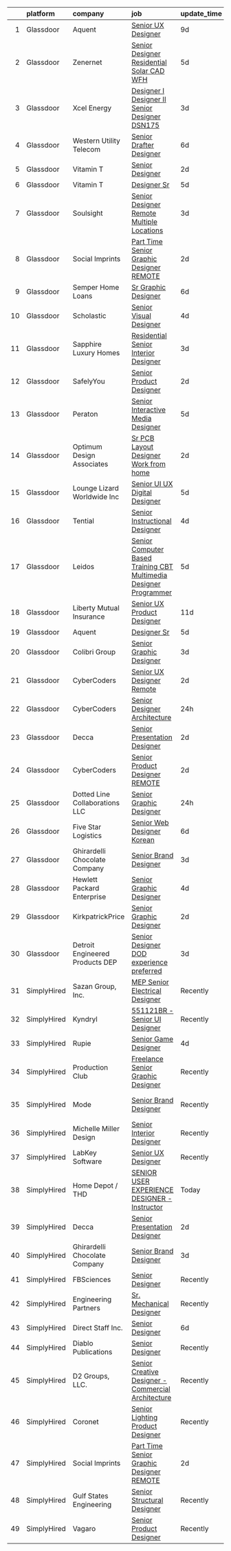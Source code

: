 

|    | platform    | company                          | job                                                                                                                                                                                                                                                                                                                                                                                                                                                                                                                                                                                                                                                                                                                                                                                                                                                                                                                                                                                                                                                                                                                                                                                                                                                                                                                                                                                    | update_time   | location                  |
|---:|:------------|:---------------------------------|:---------------------------------------------------------------------------------------------------------------------------------------------------------------------------------------------------------------------------------------------------------------------------------------------------------------------------------------------------------------------------------------------------------------------------------------------------------------------------------------------------------------------------------------------------------------------------------------------------------------------------------------------------------------------------------------------------------------------------------------------------------------------------------------------------------------------------------------------------------------------------------------------------------------------------------------------------------------------------------------------------------------------------------------------------------------------------------------------------------------------------------------------------------------------------------------------------------------------------------------------------------------------------------------------------------------------------------------------------------------------------------------|:--------------|:--------------------------|
|  1 | Glassdoor   | Aquent                           | [Senior UX Designer](https://www.glassdoor.com/partner/jobListing.htm?pos=121&ao=1110586&s=58&guid=000001827c470a9eb6f1bf0fc3d8b1d9&src=GD_JOB_AD&t=SR&vt=w&cs=1_98e24f59&cb=1659942407192&jobListingId=1008038137540&cpc=8795CF9063CD573D&jrtk=3-0-1g9u4e2m22ea5001-1g9u4e2mogrjt800-f8ff547746219080--6NYlbfkN0DMrcEu7yrtATojKJA7cEzGQ3FdRGWLh0CZQInL4ECGI9gD0Wolx9R2EDT7B77c2cRnBrLAEJ0ji19faic7ZKlmmpAXMpz3BqfD9Cklz6zZFAioUzMbP9ABPqQB9Rv8iUvKRg-OxSMoQCYpVmd5k9K1F7gjCytzrusXgK-WMiWDBpUjNKByHl2C9bDb_2m3z0wUbTvjCtNz_ghKNPv0VJQSnXZbBipGLUQrBIh5BRgHL7F4-tda35iLO0FojahJgtEJo3AEYYpBz0WqREDFGPlVqJ9V-jHjiSFIVzKCvCKzMcWICDxGF_Y1P5AT3KwPuGZPsmn7YDY8mFq-Odi6WYJCIpqpGU3vUXGvIlNyhLfX6sX-nS-facj2OXV7psfsYqC5GnWjiWwaRleB_RLx3rqd7XJ8XHEClZS27xkGCCYmaM6KU7LOTNzjMPlZUQiE1NBg5zxZjhGKc04cMonJMQnY)                                                                                                                                                                                                                                                                                                                                                                                                                                                                                                                                                                               | 9d            | Remote                    |
|  2 | Glassdoor   | Zenernet                         | [Senior Designer   Residential Solar  CAD    WFH](https://www.glassdoor.com/partner/jobListing.htm?pos=105&ao=1110586&s=58&guid=000001827c470a9eb6f1bf0fc3d8b1d9&src=GD_JOB_AD&t=SR&vt=w&ea=1&cs=1_b85c84dd&cb=1659942407191&jobListingId=1008048349714&cpc=C3517E2410EFB392&jrtk=3-0-1g9u4e2m22ea5001-1g9u4e2mogrjt800-d766dcc2773c83fc--6NYlbfkN0DMy23CHJK1aDdLNmmHHYVmen0MiSzARs-dHjTIBA6q7IgLNQEpl1wlIfMkem1lOvMrKUij3e0ysm7DPZoLOYFXmrkP8UZkLAow4vVYpAk2Hoe0RsvO9CLWs_VSkSvDAlfSEufq20bXsiRPoBGYlYd1i13dsMflUMCbKd7tdOjElqmotvQe85zQNdfTCC8WIbQzg--nGe9VTfiNCPxN2G1sDpoVC_FoH0wPETPmg7AcUNQFTC1L8udw9hmylSU2_0IPoKczxm37DpRYBItz_jkX8KSvwgd-GDN8SpnPSyrsaZm0XUKpexxBY1_f5zgnJzSmTNeIB5S6uzS0GJDwbZS2PhPEOP3Mi7ivI0fpDeq7hCo4iXvDAuobSIZ6mRrvBKd9f1dKYkurtgaMWuPEO2FeaHta-WTWsXagA9o0u1F4gy8B7n9aQFHAJhZkWMyUcHJbMMhM3ospe-fHChyvDgWRPqsg7sCS-SHWpG38SnIxuWUOhcavx6YDjMl2yOU9ZxscYcEVN7tTiaA1B6sfZQZ0qLupNZl6UTOk7ZK-FYkHT1-5CWGQBa8u)                                                                                                                                                                                                                                                                                                                                                                                                                                             | 5d            | Remote                    |
|  3 | Glassdoor   | Xcel Energy                      | [Designer I  Designer II  Senior Designer   DSN175](https://www.glassdoor.com/partner/jobListing.htm?pos=109&ao=1110586&s=58&guid=000001827c470a9eb6f1bf0fc3d8b1d9&src=GD_JOB_AD&t=SR&vt=w&cs=1_8921adba&cb=1659942407191&jobListingId=1008052985434&cpc=DE56C24FF6DEC286&jrtk=3-0-1g9u4e2m22ea5001-1g9u4e2mogrjt800-1fbd6dc2a45c7370--6NYlbfkN0B-1D-e_ZYujhNkNlYyaLjJ6FcVQ233icvY0YU3o2VnplwYKKdLer6igUsC2PaWrJPnOblNZt1iPltne4zzdZaIzYfXCkc3Ja3nx60ONRy081YphIjQJX0ran31giGItDVy5sPPhWxngy9YK4vt_i8lPHAvVNEFM8li12D6KNXtJJ9wPdBabDfR6SfdhgAOuSPAdkoU_6htUzXsvSzKAA0bHUQPMfjzSyLxOq-Ml6Uyr0pwrFuYWlAQ7nM_7mwj9OdoqwzwL6QWBBqa6c7RYQNPhQK5M0SJ0Ck90JV0eGrIbwyLDUrqiFtjNyQXnBHPruH0KdMoPKMd5-bK6F0HkOHJctIcB3YVaCVRIsgTO3WcWyIo3ayBlaxrg0WuHE4QksBVyH5uA3iCP0x8q8ZLGtS0yTXf-omF5CZLZk27NVDWsE7K9Gb0_udvAHgl9y3Jz4xbzq0uatTTk7lUypKGHb0ppUiEGjvWHms_9BP5cmrAhFkF4Mm2r0V41pXmzfkw22jQTBZkEprnhbo2zUB11r8tXfcphnPlcSopbUp8i3euQRc0trTnITXKLcZqdwqdbjdpCMMs_MztMMEMkq7rBnnbEQt9_hKMCKaNiKhOamMto47liiUDmM_vGr1ks4IK_w5VntO_OvYd-A%3D%3D)                                                                                                                                                                                                                                                                                                                                                    | 3d            | Plainview, TX             |
|  4 | Glassdoor   | Western Utility Telecom          | [Senior Drafter Designer](https://www.glassdoor.com/partner/jobListing.htm?pos=103&ao=1110586&s=58&guid=000001827c470a9eb6f1bf0fc3d8b1d9&src=GD_JOB_AD&t=SR&vt=w&ea=1&cs=1_fc42174f&cb=1659942407190&jobListingId=1008044534462&cpc=CA5E2B5B7F82281C&jrtk=3-0-1g9u4e2m22ea5001-1g9u4e2mogrjt800-fb2492f5b6852b83--6NYlbfkN0CrKln1nZNUn0QsVu6aIvQykhtxu-NbTTOj83t8LWLF46ytYoG97mbBsb8IGRtchjIWfxjqZAZskNIltcciwOrL-z80p_cVMkzOed6tFF7H62fKl93Bxf14bJgvXMSxWb7Na-YSKw4kJviuKOE-svto6wfPUNr-a81owfvJsrzu2dFf7AyOCZ_F9ji0FuVG__b5V1-Ari8SfVOAB3A34bhKeWC9ZpOq5q2RpBqSI3QGRpbSqUuduEwsc03m1SJgUkMhRt7r5b5tVJXJqOJWdbRbCZJ5UDKFfU32M_esxR_ZokQPVG7uL9zf2JvPp2JuHwwTglW-IWgiZsqR2dwpt6sQ3bREhmbGFqVbC9xMSTQB6RghyhsV0ebuh1NzjLKmCJC07Lsrtyv9p3yru0Dh9ddJsbae9pVBHKaVTHcxnLsYkQ2v-KUSxUHkmOP5ic93LtUM6NlZQ1TeeNyd5v9COgphZfDWkF194MG2h6e2lcOsot9RP-q3VKzTZsIhYl9Xef-wV8u3tG7JFQ%3D%3D)                                                                                                                                                                                                                                                                                                                                                                                                                                                                                                         | 6d            | Salem, OR                 |
|  5 | Glassdoor   | Vitamin T                        | [Senior Designer](https://www.glassdoor.com/partner/jobListing.htm?pos=118&ao=1110586&s=58&guid=000001827c470a9eb6f1bf0fc3d8b1d9&src=GD_JOB_AD&t=SR&vt=w&cs=1_407eb8ab&cb=1659942407192&jobListingId=1008056223703&cpc=FAE5E775D180B2FB&jrtk=3-0-1g9u4e2m22ea5001-1g9u4e2mogrjt800-c0dc15562402d390--6NYlbfkN0DMrcEu7yrtATojKJA7cEzGQ3FdRGWLh0CZQInL4ECGI6k5tN82kdM0cJmh4vC7GgjCRMRi8NDGUJ6Aw5kLLJGcHJbSjmZ8ckY-0eBoBDbyjYaml5u4Borjj93mtfu2LfQGzVkSacwSlvbbi4X1OE30IlbqJxYAijH96D7HG5WGPv9c5pw-V6UOl82vKrddupY28we6ONV7NG-pyU_XKe8DzQVmMg2WihoxxKnF7ihDBkcN35-5tP9I4DbUzvolokj10KpqeEfgBl52p_6MSyp_Iqtc2IVnT1ORZrr1WBaBUs8BQzF2-6ckgIm-JJlcSgKh-K0lmYQnI4Ir38GBlbsW0FsOhZCDAwi0kgIXGTUhaV-DBrj3Eu5c7mSDTkTckt8f5NaptKj-2IauGFIIgvy-f-ggWgllvYxOG23IZjeZgSPd0eItbzF23KQrTJFTZxlD5fh13RcS4CjvTw9ehX--_ObbEaVxl-99XN9khBQP3Q%3D%3D)                                                                                                                                                                                                                                                                                                                                                                                                                                                                                                                                                      | 2d            | Boston, MA                |
|  6 | Glassdoor   | Vitamin T                        | [Designer Sr](https://www.glassdoor.com/partner/jobListing.htm?pos=117&ao=1110586&s=58&guid=000001827c470a9eb6f1bf0fc3d8b1d9&src=GD_JOB_AD&t=SR&vt=w&cs=1_98845801&cb=1659942407192&jobListingId=1008048872575&cpc=451933188B21919D&jrtk=3-0-1g9u4e2m22ea5001-1g9u4e2mogrjt800-7a7426e7c131633d--6NYlbfkN0DMrcEu7yrtATojKJA7cEzGQ3FdRGWLh0CZQInL4ECGI6k5tN82kdM0OKoro5eXmjoDI-D3I-me0dbHK-p-Np6163EzGQ5q01KdpnlTc4fvU4YxrflGUOp_1Im8ag894WxiG0uT8iFYf3DkcQd9DDDUB8b99BkVIf5CYPhbL-aNUTBfjuhPdpGWTacXQvPAUgYaN53caqrNiV51e7FsfWCqDBFhvtTu-pFfuO0XlTTlDeEC5QbkZyYAmdcUUjmu_JJjYphWQZ0lCWYhnd-4AzD56z_HZ0B-yWndigi2iUIB-Z4Tr3Xcelabz4Gbi3Aixyv_Hod7HpYeOJCy1cdzWYZwcc8UVOGGRltPKcqcu8Zs5A8Yur4EZKMr3HZMc-Y7q9gtV12jF-olNgsTERE8akfnW4vKdHT3U5_yziFKo9rbcS5zTbjG3mL667m9oSAGrXfpQI6r8yICwejNrIxm74xpqxvOE3cDt9E%3D)                                                                                                                                                                                                                                                                                                                                                                                                                                                                                                                                                                        | 5d            | Remote                    |
|  7 | Glassdoor   | Soulsight                        | [Senior Designer  Remote  Multiple Locations ](https://www.glassdoor.com/partner/jobListing.htm?pos=124&ao=1136043&s=58&guid=000001827c470a9eb6f1bf0fc3d8b1d9&src=GD_JOB_AD&t=SR&vt=w&ea=1&cs=1_70af4806&cb=1659942407193&jobListingId=1008052484363&jrtk=3-0-1g9u4e2m22ea5001-1g9u4e2mogrjt800-a0872d7bfeb9c20e-)                                                                                                                                                                                                                                                                                                                                                                                                                                                                                                                                                                                                                                                                                                                                                                                                                                                                                                                                                                                                                                                                     | 3d            | Chicago, IL               |
|  8 | Glassdoor   | Social Imprints                  | [Part Time Senior Graphic Designer REMOTE](https://www.glassdoor.com/partner/jobListing.htm?pos=122&ao=1136043&s=58&guid=000001827c470a9eb6f1bf0fc3d8b1d9&src=GD_JOB_AD&t=SR&vt=w&ea=1&cs=1_6aaa5e56&cb=1659942407193&jobListingId=1008055965862&jrtk=3-0-1g9u4e2m22ea5001-1g9u4e2mogrjt800-7300fcde011c4f6f-)                                                                                                                                                                                                                                                                                                                                                                                                                                                                                                                                                                                                                                                                                                                                                                                                                                                                                                                                                                                                                                                                         | 2d            | Remote                    |
|  9 | Glassdoor   | Semper Home Loans                | [Sr  Graphic Designer](https://www.glassdoor.com/partner/jobListing.htm?pos=112&ao=1110586&s=58&guid=000001827c470a9eb6f1bf0fc3d8b1d9&src=GD_JOB_AD&t=SR&vt=w&ea=1&cs=1_da903e79&cb=1659942407192&jobListingId=1008044332708&cpc=155EB9D5185558AF&jrtk=3-0-1g9u4e2m22ea5001-1g9u4e2mogrjt800-86422a95b66fa099--6NYlbfkN0BrQgef5Evytkn7CnLoGBrYbVKoUG_XrmiGzVZXJjsfUAvfygFppLBQiE97St2NDKTEhfBXhXd5Iip7TaqjrTSDvPWkpksG-Qhw5nnI71VIwVa50EX_ceM7YzUeIKZU6ZQMsaZQzUhM3Bxc4xOJkvsmApKswRtVl_ufRBofQ6UCO9OApMxiSPUyqVIz79G3ly5qDC8X1INHdbWhTI9uHZ4ZamlYQ-ksy5mTUq0QUrgwzaoZEoSkgOQ4s_WLhr91ryrktGCTQiEYV7lgYSeC8hLgj3d9laVCvaKn2NgFJhHO00eu3C5Np0InOrgS5wh0ZsCDRYZmh1WnOTlZZibGqG97i7GSIsemOsX_SXLshTo0vqnZnpzmHUusaSPMnhMhARM_B_Ij7GxFCMNuVCIpb2dO6r5jM7AyouA9wzwivZyO41pENumv7-jmpZAbuNL3B1zb9wuZJy6uoBenJyB7IvuaMbtKMbrh9gv3dfdhsQ9gTvmLxi0OuEOeMuseBiyuQirEa2VVY1JvNQ%3D%3D)                                                                                                                                                                                                                                                                                                                                                                                                                                                                                                            | 6d            | Providence, RI            |
| 10 | Glassdoor   | Scholastic                       | [Senior Visual Designer](https://www.glassdoor.com/partner/jobListing.htm?pos=129&ao=1136043&s=58&guid=000001827c470a9eb6f1bf0fc3d8b1d9&src=GD_JOB_AD&t=SR&vt=w&cs=1_cf34ac2c&cb=1659942407193&jobListingId=1008050359731&jrtk=3-0-1g9u4e2m22ea5001-1g9u4e2mogrjt800-01448da79b376bd4-)                                                                                                                                                                                                                                                                                                                                                                                                                                                                                                                                                                                                                                                                                                                                                                                                                                                                                                                                                                                                                                                                                                | 4d            | New York, NY              |
| 11 | Glassdoor   | Sapphire Luxury Homes            | [Residential Senior Interior Designer](https://www.glassdoor.com/partner/jobListing.htm?pos=101&ao=1110586&s=58&guid=000001827c470a9eb6f1bf0fc3d8b1d9&src=GD_JOB_AD&t=SR&vt=w&ea=1&cs=1_8326a744&cb=1659942407190&jobListingId=1008053389950&cpc=48773C01E6E37955&jrtk=3-0-1g9u4e2m22ea5001-1g9u4e2mogrjt800-0fb612df7a1f6524--6NYlbfkN0AXOhmqXJQvPU0o4HL2MyxKG-lJsItSFQJ7o9J1riqadlg5CIetVPgAyguXnqU9oVUFnlQEyqh4nRIHgp3woh8_aR4WBYEuR2dOj8I48GFru_s4XHjUnzB-68d29MuTLIQICshPA__aekDZuPUy_4W2TG8J5-_Y77M2QgJG7dRjASIsPVWMDVA45i8a3A2P88S9H9AgT2qUfGpkDpof-_TdNe9O5e7_NH_BcTcCvVcNUFtO2fFX5VHkv_zD1H6CT1tV1CeDprhxCr02ZEvVdVq7nS4XKGOR6lAEeL1w8TZf9SHxOarfPqhrytp_Nxvbw2CNbtqBmA3RQvz50Tzg7vCTRpiEdta7V4RRJYtlJDR6GpLPeZmmUwufXfsw_k3JhgarwM2w5xIReBth4aKzydkGJlxIkLm6KDn0QDkC-a4SUZPqEPXzbE24MxMlw6AFJzP6Zn47ddLxhFksKAEw3bxIWLk1rQYvC951KOWLIawdmn_4oJH7U0dKDjXGmr0IMAVjrmf_pgAWCQ%3D%3D)                                                                                                                                                                                                                                                                                                                                                                                                                                                                                            | 3d            | Bloomfield Hills, MI      |
| 12 | Glassdoor   | SafelyYou                        | [Senior Product Designer](https://www.glassdoor.com/partner/jobListing.htm?pos=127&ao=1136043&s=58&guid=000001827c470a9eb6f1bf0fc3d8b1d9&src=GD_JOB_AD&t=SR&vt=w&ea=1&cs=1_ec297370&cb=1659942407193&jobListingId=1008054816189&jrtk=3-0-1g9u4e2m22ea5001-1g9u4e2mogrjt800-a6b170ad1d968c1b-)                                                                                                                                                                                                                                                                                                                                                                                                                                                                                                                                                                                                                                                                                                                                                                                                                                                                                                                                                                                                                                                                                          | 2d            | Remote                    |
| 13 | Glassdoor   | Peraton                          | [Senior Interactive Media Designer](https://www.glassdoor.com/partner/jobListing.htm?pos=123&ao=1136043&s=58&guid=000001827c470a9eb6f1bf0fc3d8b1d9&src=GD_JOB_AD&t=SR&vt=w&cs=1_0361a9d9&cb=1659942407193&jobListingId=1008046965697&jrtk=3-0-1g9u4e2m22ea5001-1g9u4e2mogrjt800-c69935a56111f50b-)                                                                                                                                                                                                                                                                                                                                                                                                                                                                                                                                                                                                                                                                                                                                                                                                                                                                                                                                                                                                                                                                                     | 5d            | McLean, VA                |
| 14 | Glassdoor   | Optimum Design Associates        | [Sr  PCB Layout Designer  Work from home ](https://www.glassdoor.com/partner/jobListing.htm?pos=102&ao=1110586&s=58&guid=000001827c470a9eb6f1bf0fc3d8b1d9&src=GD_JOB_AD&t=SR&vt=w&ea=1&cs=1_4032bcea&cb=1659942407190&jobListingId=1008055960270&cpc=3E251C7E648E8D76&jrtk=3-0-1g9u4e2m22ea5001-1g9u4e2mogrjt800-44f616575508ca38--6NYlbfkN0AY4guaBc_odNxnJHTncvfwFu86WvDwtbc_K-gSZc1x5KUyCNRpwyTyI8jyM7AcyRZg_sWBBlE-jYjSM1ZFQ3No7ANCPa_TzH7xsphfpcZ8VqY85Tsfz_7pmH-wZeNL81mS-Y5PnLyFKoSsd5Vk2O6hJ1PV4nUPrNtg9p5IJy3QjiXYEEDF0JEgXSUxB33S0B4_s_0mGuz2l53zlrqba_9Hd3nmZS7fNdBe4KYb4CyCTZ0JA2eElFWRGI4Uh4kGLRTBR_x0Mx-cR7iEe4qE4YZhGgl6L3AR_GFZHA2NPrX3jgdqo4nlGKjtAfl1gI2fOp-7tDjSTNZZEWSgEE_Yw3ma4g_SyZk7vTkmRaAB8qaZtxnNszst7W4p3FazTe6jiCqkwXiFUD19QdEBVQ6DJECKUjGx0HW7CB5ph9zfphcGOePD9mpKYlPm4xTIJ2rjrm_wD75TYmh3rzmzKdg8GQHr3jqYah27zlVoQDwC1LEFXSP6kcF7wufI1kOAp-RkeLsbvjy3VjLYPQ%3D%3D)                                                                                                                                                                                                                                                                                                                                                                                                                                                                                        | 2d            | Remote                    |
| 15 | Glassdoor   | Lounge Lizard Worldwide Inc      | [Senior UI UX Digital Designer](https://www.glassdoor.com/partner/jobListing.htm?pos=111&ao=1110586&s=58&guid=000001827c470a9eb6f1bf0fc3d8b1d9&src=GD_JOB_AD&t=SR&vt=w&ea=1&cs=1_3d0c6030&cb=1659942407192&jobListingId=1008047319935&cpc=4F748F1840550ABC&jrtk=3-0-1g9u4e2m22ea5001-1g9u4e2mogrjt800-0ac09d3a200c5d5c--6NYlbfkN0DdTI4qnCS7dre5AoS4fGnus-GTK1Qpzlfrbj8Sn1jBywizRBxt6cKYkOzgTKtVnSzJD42h30znDI53SUVT1JLZR7rSf-5ceyKHKTJX7t9kYCL_LHumpEjXGdNPDUWduNuYE9ti_71Tl3C16ct2T2b2POaG-hbqJFBafIimiAkU5mzsHq8_ivn0gCJ62YFPaU9Xsg9ofYc4M6E3OHCvOjx5Mv8qAshZQnr5xDSBZYtVRM69H027yXVfRo-xzlQxJrqsZ4CrD69IHdzmqogl3fw9p6jB_0nV3r8FEhQC-Atz1IiqNW4owr3Lc2ssC7mq2uQmSfmRvbIlCCQK1q_1_F2WVAcVBaRcYH_S6N0i1t0TKGdGSZw60Rdwk4caNAGRNuBxM7jpOWK_pAjdj6urK8QKJ63zvJvwRFhsP5s7lfg7gUc1MDLuWGt3gICHwqqIQU7LDLu9B0i-Roc5jo70WBaXTMefQ8K5KKXVl-YKgB1fGUdJKeywgLG3z5ao2ixdis6VxFl2PGfU4A%3D%3D)                                                                                                                                                                                                                                                                                                                                                                                                                                                                                                   | 5d            | Remote                    |
| 16 | Glassdoor   | Tential                          | [Senior Instructional Designer](https://www.glassdoor.com/partner/jobListing.htm?pos=115&ao=1110586&s=58&guid=000001827c470a9eb6f1bf0fc3d8b1d9&src=GD_JOB_AD&t=SR&vt=w&ea=1&cs=1_e52e8fea&cb=1659942407192&jobListingId=1008050502901&cpc=FA84DF7EA1EC2398&jrtk=3-0-1g9u4e2m22ea5001-1g9u4e2mogrjt800-0185e42a75878cb0--6NYlbfkN0D_VUMocHtM7-M2l7xhQCiQST1RW5dQjS02UsWe7tYaNAZWZWTzZ6bpJTAOxr1kLZotKfQDl7EoYO5aTjMn_SGPWeW90Zz1PaA8Zumt0JBcxe62eDAtDVW3y79RvHep1YjDeoeBmk4CA17xGaaGY0G4pmWBJidW1xV7einXAAD3QL5TFYKt2DJX50XzAeNDfqEACMTBDPPTOfJLciLXIvnOYTXS5p2-9Ogu4On02AAqivXpchqw1rjujxa0yyZaSQCJmp9EUheGb7l_uCTRX8py7aL0aXhVFDaGIUsnFjRpI3uaujvvOSgqdbW9z919WQS3FpRUDtZ5han6rwBbv1Vw8MCe5q0FKfHry-W3L8KxZQFXDV5UeUDiLoo-RoR5t3v8gprD8X5mhzDrxUYP5zoZESGamF0tGPd_7kWqzYnuJ6zNdl3lKyYLcgen8jVZJiVWgVgCTiiLen21eCaiZPpvM9w9VYR0_qX_yYzD0pHXiuaZEhQ8n33HWEKiI3L2Jh6l1LafOQc4qclApnqElaa4)                                                                                                                                                                                                                                                                                                                                                                                                                                                                                               | 4d            | Remote                    |
| 17 | Glassdoor   | Leidos                           | [Senior Computer Based Training  CBT  Multimedia Designer Programmer](https://www.glassdoor.com/partner/jobListing.htm?pos=104&ao=1110586&s=58&guid=000001827c470a9eb6f1bf0fc3d8b1d9&src=GD_JOB_AD&t=SR&vt=w&cs=1_659ed434&cb=1659942407190&jobListingId=1008048615878&cpc=8507CEB59E1C6AFB&jrtk=3-0-1g9u4e2m22ea5001-1g9u4e2mogrjt800-8a67ad533d4ac665--6NYlbfkN0CZUO70VSdYKA8PR3jfrSh5ljhqJhfDt0PzQCMubt8cRihWbmqO_-Ccw6DGinMZCyK3Duz__QFktc6Us2fwMv0dMcHnSIGQwaMdpDLG_Iio0_oG7baoiBkyv1hfQu2PFyA8BbIhj13hlj6YwFWRMnpOR_oD0FtSgpVUxiBVJJVJq9NuDfqScOTYiDTgxRn5RVswPVLPP5X9TExJAXAdZHtPCAuvjb47ZlZA0q-sxUCfrNzGvjz3qV6n2gEEkTuidOuxnmYuzBOuEXJR_083kHIPlGCXrkErnZFCHd5Xmjxx8V_xqpmWO-SUyzQx7KH1Oxvi58KSSTp7klCgxizgo0oqbVXculsbgHIbvhWiUKN8wgKLHW-OovjemiSjESz3niTWNTgQBKaX-vXxLpsaA6aVazjzC1ZHTVMzHBdVretF8Bqz3P5bMcnQWYbPapm_QxpTSAqowj365cK3Pnsgs_AYPpm5DqbAJacZq5hH5HB6wrnvn2Kne49mUlweMPy-ywVA67evhc8pko8vUzZPZKowsjYQmw014gSFLf_KGCrRoUdLGB1H2OC3xkGs_jQmH9hBzpqRqioGI-rnpdDS_1oeK_BT1MBBfwweO0GIVdMaj9qU3PmMz9IJKv19W6ivxF9BAOWmJ9cKSAeKhubCysU3zZoXKD6ZSCeO9102sQH4GZZIIBmTJxFvvdCHenlEyac%3D)                                                                                                                                                                                                                                                                                | 5d            | Reston, VA                |
| 18 | Glassdoor   | Liberty Mutual Insurance         | [Senior UX Product Designer](https://www.glassdoor.com/partner/jobListing.htm?pos=106&ao=1110586&s=58&guid=000001827c470a9eb6f1bf0fc3d8b1d9&src=GD_JOB_AD&t=SR&vt=w&cs=1_cfe1d526&cb=1659942407190&jobListingId=1008033572274&cpc=88C71AD61D38E582&jrtk=3-0-1g9u4e2m22ea5001-1g9u4e2mogrjt800-b7052e9e0eb84feb--6NYlbfkN0D19kSVUiNzG2UWy1lRGehFMusHrHGUl8ru40ax50wmt-THYVDVXiQ1RxehNPznEJHP5v0LR7eAD5FquY7hSYDpuPbOFmiLFRUEfTp0xlbQwvCKVzkmDXYrWbfYpPte2JQnZsXNKI7PnOQQXe1rFWBndjFBUC9Ne-i2AtRoT9PcxQYTK0LmWWeWSz3Rwg5ycbyaB0A7DPLld9iZdQ7a9ZTO6r0lIZfHOmhyxo5DY3IpEuWyFWFAQO8gQ_5T77Yn2o-KjqdqKMVAFNvaRbudU3kDhnFo0QzT-Dg60BUsfELtExCJPYsxZNnOU9OSem4xJSc0W1TroTOZ9C-Zn9NjGukzMrDPtdeG3nmCfKLNGrkbasPUdNZVw84ivg94Q-Gh6Sz0zBjWQDOGrHzrmYSZZyfk5gg4RlXOfhvw7ddvbizahCrJDDUw0FHKwR0yKLoY42IUnRfj7aucFHDxe_9c-aaANBOQSSKnSuCyburPgAC61PGpdTId736YS9MYIWq9d4wZrBnJHA88KuhFB8_zbZZErcWrfeyz48J6AlRMlw-7_Utgh80-9mvvajN7TGrbFp7Ktn0u32ABvB4s-R0-6ckUaJ4-Ul_Jl6HVqYZz2Ll19dPAhQmR74xg1m1JM8mtTuW0b8V8rrws0kP-RbQYeYcR)                                                                                                                                                                                                                                                                                                                                                                       | 11d           | Remote                    |
| 19 | Glassdoor   | Aquent                           | [Designer Sr](https://www.glassdoor.com/partner/jobListing.htm?pos=120&ao=1110586&s=58&guid=000001827c470a9eb6f1bf0fc3d8b1d9&src=GD_JOB_AD&t=SR&vt=w&cs=1_f5f37340&cb=1659942407192&jobListingId=1008049055674&cpc=C4A69CCDBB3B9599&jrtk=3-0-1g9u4e2m22ea5001-1g9u4e2mogrjt800-583dd758bb8803b8--6NYlbfkN0DMrcEu7yrtATojKJA7cEzGQ3FdRGWLh0CZQInL4ECGI9gD0Wolx9R2EDT7B77c2cQfzjL_l64fyBhdPOpPMDhjZGioouoV-rI4rgCut80UWFjyazh6N8F5Eru7GAqBbrDP4KK24yjgQWTKyMQ9VgdUoVjhVzh5hpmvmEe7YA4g73Y0aThP2gjuM4MEeHS54JVFskRA2bxnV2D1SuO2hC_TpFIYhiZMQHfHQjYRMBsXYqNOo6ldvtjJ18R2FRR7hp36s_lNSDkReNLrdb_k0SIPsQh5TND_n3pQwhxad3TbSPyy_TylhHt-iQ5CvsT6a5nIaHW-DFlEO-aJcI-4riDOOY-0pQ7ufTA_FwTpalqEYF_lFlhKai0UXLGcEtkmxL99mmx6Z0SJEr5kkcBlhjOYLaxBUwQ9GvR7cXUsK78h66nt5C3meY_6kmB42KZYYCzxMjSXgM_1dWu9anVv0g_g)                                                                                                                                                                                                                                                                                                                                                                                                                                                                                                                                                                                      | 5d            | Remote                    |
| 20 | Glassdoor   | Colibri Group                    | [Senior Graphic Designer](https://www.glassdoor.com/partner/jobListing.htm?pos=128&ao=1136043&s=58&guid=000001827c470a9eb6f1bf0fc3d8b1d9&src=GD_JOB_AD&t=SR&vt=w&ea=1&cs=1_1862da85&cb=1659942407193&jobListingId=1008054537175&jrtk=3-0-1g9u4e2m22ea5001-1g9u4e2mogrjt800-889e3941f065a212-)                                                                                                                                                                                                                                                                                                                                                                                                                                                                                                                                                                                                                                                                                                                                                                                                                                                                                                                                                                                                                                                                                          | 3d            | Remote                    |
| 21 | Glassdoor   | CyberCoders                      | [Senior UX Designer Remote](https://www.glassdoor.com/partner/jobListing.htm?pos=119&ao=1110586&s=58&guid=000001827c470a9eb6f1bf0fc3d8b1d9&src=GD_JOB_AD&t=SR&vt=w&ea=1&cs=1_3e3ba52a&cb=1659942407193&jobListingId=1008056009187&cpc=6FC5BA77C9A4CD78&jrtk=3-0-1g9u4e2m22ea5001-1g9u4e2mogrjt800-0566363a0bdce648--6NYlbfkN0CpFJQzrgRR8WqXWK1qKKEqALWJw739KlKqr2H-MSI4eoBlI4EFrmor2FYZMP3muM1R3d7150P3Mhay7HyvlJZmyUIFXBlbgMqwLyggc_g7KjbTGNj0BzrZlhhUqLzPOncWzHoqNfhSrsgPfGealzx8Tr6pZItBDdxXLlGoxkirFL-qYs8rYwHrvUqMcQIvp01pEPhRClYxnoPgsCH24sohSC7h4ymYDarVKToMMuwS7W3IiSq8rky_9l25eKoyM1jIxyb_OmvftTif-VY6zufUm0-dqE1R_aWXWKyQ-O2YZWOMscH-JoWe1KyyQTPVPZ8ulgwulQaPuvarsMclfIHctUKb9JTTq0clpEWHyrDwbMZWjcC2eY6SMxihYP0EhiXebvcMsEJuECjUIW5NhMhC86HqvzcvXzwyYxFne2ubwP1vN4_sFRm3C3SsruHWsGRb_bKpGWuRK_SoIw-esUm5dECmH8yff_NFL24OrhdmhdM13SDZJA8osQxoDRvMgXilYnRV-T1F1Eu0o_4Xn3y3iEokb7Y1UBq6-mvQBdomZr1x89AtIGB_6W2OuGITekncoZQoBcsjP1hUPC4LUP-RjKQVTSNuRqTFjSfyisO2CE-yNWYbwoLFgab5sZDPtS8wkk6moDhr77gbfHN-CCqxnrMDNW5kSFCv8P_6mIgf0jXCnHV2fdsGVfYKliUzAJ35VaSdBit28B9fz-5Y96RjPgbBr6-LHBS7dRdcWjl4Fxzb2GKFWfFE5HOLQaDbDe6xDYI_hgR4ahgX9deMG8ShLlyXZn6iSic0nGyuvsDzVGumuMcdxhb4ScD_9S1dzBYVpj4V5QGMa7NOoCPY8V7ZCWaxU3ZDWv72zfF14l-Rq3rrpPgwkZ2gI60TSpHyIAxkrO-7HRfwYazOWdYomlgaE6FMEeC790AS1qvmR50m5uICEuvsHrhBI4XcRVPwH5mGLrUKOJZfcR1o4OwjvvPUJPEHffAW7SmXAFEHUzHuiw%3D%3D)       | 2d            | Saint Louis, MO           |
| 22 | Glassdoor   | CyberCoders                      | [Senior Designer  Architecture ](https://www.glassdoor.com/partner/jobListing.htm?pos=114&ao=1110586&s=58&guid=000001827c470a9eb6f1bf0fc3d8b1d9&src=GD_JOB_AD&t=SR&vt=w&ea=1&cs=1_dccc28ea&cb=1659942407192&jobListingId=1008058281972&cpc=FB7E4A1762AE5BEC&jrtk=3-0-1g9u4e2m22ea5001-1g9u4e2mogrjt800-7ecd6e04fb05ab65--6NYlbfkN0CpFJQzrgRR8WqXWK1qKKEqALWJw739KlKqr2H-MSI4eoBlI4EFrmor2FYZMP3muM3qxPNuNJt_0OhXTvxVaAlBvyX89KwTZsZBLerwa3DB8dFs8zEr5w0DPm0hvxMwGa5J3FJJF9qeMMnoxs_X4fuLS9kPysGlwTv03O9jBJKN4yJuFH_VL2gVswLaPayirAhxd-2xXkNimNb4A8qQA7f03v5y9PRib74M74lnkLu-B_MFwlNKCh0iurxefnW1K7Ei0fKlTUZ5VV0n2sgAIX81Zy-Q57xR4YalTFclfTYhKpuR47k0ZWwDW0s6aYcDG7UIaEuvYthZmt45Cp-tqg9YChb0Hp2XyoCIH2BWJyadYRHMZX-I8MfjsF1NdAQoP3aMUMdvAgnQE6jD_-WLjrAycXVNK1SMWDHPkFxCePuYeGZas381bKIVBTcja7IXQ--XEJm0n0cIoY1uY0xdyx_Eq2FmP1ZfPGxbxAqboUC8y7CEHFUIjRMJvpkzsJnmkbPczGIcoAFHZHkDjfOvy_nPHmSonTwCx6FK4dgsBieDcDzVKuDLCzHeAYRNWSQkmMBtFGd02Awc0YXBNJ9kkFQvcdGkBIdBZZzFRheSqurBkf4kNTiJKKaxG8hPh0x8iKxctRtAlVyxvJPm-XsIt8yFuKXINkqUsqonCqVy48daXyGNe_B7EOaVAi1v0YuZ71hrbqSrAZ6RmfDPP7r9klSJ9PVyG9N_5zD-WWiGsL3CArW5wVj7I4f-2oWtLmzuMnvFeUCjqMrIaP-jp_vVV1GNXJNmG_iZCvc1VhOL2Tj4ATsa40JXNWpOnsRlKj0YLdIAr6d7c9KHPpXcCEQsjym6-6tYciGMlipWzB8zlpe6I6UvAGnI5QZKUwzuy83Gh8BkQsDwxCq66fEKrlf-BzSsDeGkSvZPaan7uaHK4PHNNWLebO72LSyJzAQg-iqYh-wlHnPNhmWKkH0c9RgmjNe5udITUC5BeaXMSEPBqCo-Sg%3D%3D)  | 24h           | Los Angeles, CA           |
| 23 | Glassdoor   | Decca                            | [Senior Presentation Designer](https://www.glassdoor.com/partner/jobListing.htm?pos=107&ao=1110586&s=58&guid=000001827c470a9eb6f1bf0fc3d8b1d9&src=GD_JOB_AD&t=SR&vt=w&ea=1&cs=1_c51462c6&cb=1659942407191&jobListingId=1008056081708&cpc=0C139D4CAD5A6DB2&jrtk=3-0-1g9u4e2m22ea5001-1g9u4e2mogrjt800-12c350aeffa7fd27--6NYlbfkN0AGGlp0_YpHPJA44G-lJxZlHGV82bGhRPcVe1TT3PmS4MCco4Dw0iVC2fdyk7TtFm93OpANHmMkjlSXa7A572M2cISd-IBKGzGzTU-HjV59tXGXP2eOVKd9PITH41-qYAiVPxKsEOj_UsKeAdNzAiEmowcy0zFuo6oCBkiw8ys3Yt17JuwNq-rvdNFz79YQgUNRGnZVKRjKEQkDG29E0VvPe1x-msxxtEKeWfjfQvj5o5pXNRSMZxYZ6s2le5qabrcShmY35CZll5e5LtzGZb5-CMKwhWxfABoFLUxSs525yivyzVEbFMKPIbSrf1puZAgjtxJTOf_1Y2MnP604syWgsWYCG3MNL0s8-bOVNzJeLDDqp3r-g6PJjASg5rqZms6k0uOLY5KK9i6wnVub3YbPRiOod-3kJJk4C7_4jU6pfGXeq4Vw4i3XRPASsRecqIJFclwDhQNuJ30ogecZrHOqTmfZwtFptv7-ZGOQTcT6sPh-PHCEzaOZvv7E95kbl7c%3D)                                                                                                                                                                                                                                                                                                                                                                                                                                                                                                                  | 2d            | Remote                    |
| 24 | Glassdoor   | CyberCoders                      | [Senior Product Designer  REMOTE](https://www.glassdoor.com/partner/jobListing.htm?pos=116&ao=1110586&s=58&guid=000001827c470a9eb6f1bf0fc3d8b1d9&src=GD_JOB_AD&t=SR&vt=w&ea=1&cs=1_85ad2277&cb=1659942407192&jobListingId=1008056008960&cpc=6FC5BA77C9A4CD78&jrtk=3-0-1g9u4e2m22ea5001-1g9u4e2mogrjt800-f2ca187c9ffa8c22--6NYlbfkN0CpFJQzrgRR8WqXWK1qKKEqALWJw739KlKqr2H-MSI4eoBlI4EFrmor2FYZMP3muM1R3d7150P3Mo75y4AOFLweIKdMcD-GXx6qDudmwHNhXUEhTyK-sJzaBvMwNuvhgsS60-FJ1LROdAzk3_qZrd8q3fyPr7fT0nlx4SVJLeA_eD-q0wgPSBs5O2xxgYClsr4zK9vwYMcNt1aWZ0jiBBwCGgr-fUur-vJritPHbNE98M4dj8DxTJOw5TaRUyaRNfNM9mdlQPfsEOf07BbLZNCsUF6QCWmgkIVFspngOYVqJ6E4VUHfrsgI7feMYWl-YLqT0KZBlQDJ-iN2gmpF4X9a-Lqh2EQTWQhA3_AFDVLBkr1EtVhXzTaDT045Yzqt0BNoCHwDnfXk4-dXy0HGVeldqOJyFcXCooT-8KfUd8Dp4FHloUwk32a3hqWSET9VHeFpO7rnf_JCGe6qbXHIwbwSZCF0W6_EkmzGoEE-RgJIhcSfkWiioxPsWMTmlucJKASFuIooH1kg7liFjgGpR_mP6NWRt4aiY01kgGGIVfr9PjMvMh8rO5XHZLt1_C0pf1XQK5qz4mLWSAMn5tEwcemNsznTh7PR9DGUZszNlamzY_NelSrJw2Jdx84jtfSUFaA_YhTCs2f6tSh6Wg8bl1Dvn1i9V0EOqUtSuPMD8O977AFHi6iVLf7O1-9egzq9dvxJLJeY_DtmT-x7ckvHEsdzAGVHCfJPNdEGZPGtfyDumUgS6rX6tRnI5AQ6YiTahwoh_3qlBT65BNezQxIMFnYDRSCgugBSO3gUlWW-ejAqrdUXhmF8Wak785okGJSqdtWFJqWyI5wZrIEwJg2RAJM7_X7_v4q4WABdEFgI0Xrx0pCQUWaRvfck5tOiIE2EApQ_8c23V5bhE2nVZtKxguVbudRl5TmobO2FGUAuq13B9q31VeTk8uPK2LlxMdRfGys2c533UzOqPkog484qX_q96P4ecXsOS0ZBBGOjcZEv8A%3D%3D) | 2d            | San Francisco, CA         |
| 25 | Glassdoor   | Dotted Line Collaborations LLC   | [Senior Graphic Designer](https://www.glassdoor.com/partner/jobListing.htm?pos=113&ao=1110586&s=58&guid=000001827c470a9eb6f1bf0fc3d8b1d9&src=GD_JOB_AD&t=SR&vt=w&cs=1_426a914c&cb=1659942407191&jobListingId=1008058120529&cpc=01657B10174A43CF&jrtk=3-0-1g9u4e2m22ea5001-1g9u4e2mogrjt800-db02458aecc59be8--6NYlbfkN0D0ff9e8Lfwlpl5zGbQmpn59AL71QmFd7VKOAnfyjZzp5sdngV8WPgYe0dov1m7Y2lwYmvfgHHoh2i3u7j2y9GBmhsP6iO0VbaDHA3lJyDn5mQtzpkrnTI9ScpCZMY76eCFuM0wKL1Ou7IuEIcpmMcF3RRfQMgUrZj0uattZSs48aUFTvGrl4GIRwV2kITGMJbY01LGTj-y-Suhb4IiOG5ETjA-berVqQRXn1dWlqD314NofHv9gSxqwYkSBVE2086vQTw2VgYx7IzvkefnEddJfr0anD_iNCZiPWBcSN58sFm3HGk1MiJXsqAYEi_6iWPkReSdLrgnVO5DMkpO8GibVrAJtOLH9EroPBIxS9qLOxmQDA5qPhSc4ECiVbksVKj1QIWq0WpJzszhDNgjONavScrZn6OYveXBDn0rlzZgY1mLrVmZBthWBaZbVrOvjGmZo77bOnlHSHix8vV-zwjgCi9d2MHhRBzcAhoxHB6U2Q%3D%3D)                                                                                                                                                                                                                                                                                                                                                                                                                                                                                                                                              | 24h           | Richmond, VA              |
| 26 | Glassdoor   | Five Star Logistics              | [Senior Web Designer  Korean ](https://www.glassdoor.com/partner/jobListing.htm?pos=130&ao=1136043&s=58&guid=000001827c470a9eb6f1bf0fc3d8b1d9&src=GD_JOB_AD&t=SR&vt=w&ea=1&cs=1_a6f2f3b6&cb=1659942407193&jobListingId=1008045417405&jrtk=3-0-1g9u4e2m22ea5001-1g9u4e2mogrjt800-f964a8f74ab1a07d-)                                                                                                                                                                                                                                                                                                                                                                                                                                                                                                                                                                                                                                                                                                                                                                                                                                                                                                                                                                                                                                                                                     | 6d            | Remote                    |
| 27 | Glassdoor   | Ghirardelli Chocolate Company    | [Senior Brand Designer](https://www.glassdoor.com/partner/jobListing.htm?pos=126&ao=1136043&s=58&guid=000001827c470a9eb6f1bf0fc3d8b1d9&src=GD_JOB_AD&t=SR&vt=w&ea=1&cs=1_387b3ae0&cb=1659942407193&jobListingId=1008053500905&jrtk=3-0-1g9u4e2m22ea5001-1g9u4e2mogrjt800-627153eefb623112-)                                                                                                                                                                                                                                                                                                                                                                                                                                                                                                                                                                                                                                                                                                                                                                                                                                                                                                                                                                                                                                                                                            | 3d            | San Leandro, CA           |
| 28 | Glassdoor   | Hewlett Packard Enterprise       | [Senior Graphic Designer](https://www.glassdoor.com/partner/jobListing.htm?pos=125&ao=1136043&s=58&guid=000001827c470a9eb6f1bf0fc3d8b1d9&src=GD_JOB_AD&t=SR&vt=w&cs=1_db19b30d&cb=1659942407193&jobListingId=1008050007304&jrtk=3-0-1g9u4e2m22ea5001-1g9u4e2mogrjt800-be166ec6138c75e2-)                                                                                                                                                                                                                                                                                                                                                                                                                                                                                                                                                                                                                                                                                                                                                                                                                                                                                                                                                                                                                                                                                               | 4d            | Houston, TX               |
| 29 | Glassdoor   | KirkpatrickPrice                 | [Senior Graphic Designer](https://www.glassdoor.com/partner/jobListing.htm?pos=108&ao=1110586&s=58&guid=000001827c470a9eb6f1bf0fc3d8b1d9&src=GD_JOB_AD&t=SR&vt=w&ea=1&cs=1_522bc925&cb=1659942407191&jobListingId=1008056158106&cpc=F4EED0218A761C36&jrtk=3-0-1g9u4e2m22ea5001-1g9u4e2mogrjt800-34b425c941a6b6df--6NYlbfkN0A9S0G2arT9DuIJE3bwhaP0r7TFMbX6lewihE_1Xj98sM5kk2K0mKcLetR3zv0vmLW_ieQPW4J03Zoy9EwcZU9WOEg6gFyAxoFxWMt9ORiadzZ-wU4qVa-FP13Zh1c48UuoXlVm74HLHabre-TnmFSv77vkmULg-SjCmoVLmTgwmR8apA0XKJ4_ZjdBU2uVfp6fNlvMDDeeISmidoO2yaGTarkQ1DRC8176xNUfdbryJ21d4bo_5ZDnXFTatMpBccm4Huuv_7WYFFIvJpPXTA1eZIojU0bJzoWW5V9bQQDrcZSd84baAasnnaBWVnPxggquy8pyl6WyS5tdPBAfNWJBHB3gzakE-N00pTNEXeTbRBDNYQOYo4IvyPl_zY4hPkMH2yRkKY4mPHw-tRf6ayJPEENkHBhiuPsb5fZ0yhCkFfbUUbxr34AISb47L-rupC2YsljwUozCtSfm7eZi2cesJ3EB2WkNt0if9sRjwnsOg6q-nxQspwJfd8tPEyoAl_I%3D)                                                                                                                                                                                                                                                                                                                                                                                                                                                                                                                       | 2d            | Remote                    |
| 30 | Glassdoor   | Detroit Engineered Products  DEP | [Senior Designer  DOD experience preferred ](https://www.glassdoor.com/partner/jobListing.htm?pos=110&ao=1110586&s=58&guid=000001827c470a9eb6f1bf0fc3d8b1d9&src=GD_JOB_AD&t=SR&vt=w&ea=1&cs=1_658cbded&cb=1659942407191&jobListingId=1008053656577&cpc=217C45A42544DB93&jrtk=3-0-1g9u4e2m22ea5001-1g9u4e2mogrjt800-bc32eeb8095cdc61--6NYlbfkN0C0KMZd3yOrgwSwCSa0QA32PHDn1w2gSNrMXDMAz4kzRGxqWlaysRcjmLF1c7CiVxu0_NByLm7HNqh5FbkVBK2Ifgn5zIbSFGuy9gP4IZ6Y5PHtRprMnlbDS8koHfwt4Q6ihAll4QksjQOqOss_rKBj95uisNBwal-_wdwcU3Jh3wbuptj8DMueiRzScCpDQmgox9iejZeXjWEKwjWpf8uv9Y5MUZpJ4iA4t-E2nAH2i-hGt6DvMl5gMW3A5fNmI8MaQDoohu-VM-HImT27FMOSE7W-O3uZCUkFFAhXgTYOxnklnVgIbiFVI_NK6XHKNDptJyYv_jNKlSK8brXYkshMO4qqDQ83snyoy6u1WAo_KpJFac1-Obrtoa-KR-zihYgkYq_nlMnNKgUC3bGnCs2XZTRTbzJEsyUmHc1q-rzEQQ5b7pefIcCPHASwy4YaHa4tfP-F_HcbDR8aEkHAfeUf_klpsgfx_0H0GcmQr4tzwvrKswJfbe_vMU_gqtUjkuU%3D)                                                                                                                                                                                                                                                                                                                                                                                                                                                                                                    | 3d            | Remote                    |
| 31 | SimplyHired | Sazan Group, Inc.                | [MEP Senior Electrical Designer](https://www.simplyhired.com/job/SwdumVZzOq8fLFZDUFgnemgvlM40NMPrA3TLPTFsBLPp6kejTdNT6g?q=senior+designer)                                                                                                                                                                                                                                                                                                                                                                                                                                                                                                                                                                                                                                                                                                                                                                                                                                                                                                                                                                                                                                                                                                                                                                                                                                             | Recently      | Seattle, WA               |
| 32 | SimplyHired | Kyndryl                          | [551121BR - Senior UI Designer](https://www.simplyhired.com/job/ln0q34g6s9axBOm-rTUWAVtLoFSFqQUKmESbQP3-Av_kUwzfaMU9MQ?q=senior+designer)                                                                                                                                                                                                                                                                                                                                                                                                                                                                                                                                                                                                                                                                                                                                                                                                                                                                                                                                                                                                                                                                                                                                                                                                                                              | Recently      | Remote                    |
| 33 | SimplyHired | Rupie                            | [Senior Game Designer](https://www.simplyhired.com/job/d9uoxevtXVPUMIbYPMt8PYw4hIlo-phQkf1p4ALXzDUPhFYbT-YiJg?q=senior+designer)                                                                                                                                                                                                                                                                                                                                                                                                                                                                                                                                                                                                                                                                                                                                                                                                                                                                                                                                                                                                                                                                                                                                                                                                                                                       | 4d            | Remote                    |
| 34 | SimplyHired | Production Club                  | [Freelance Senior Graphic Designer](https://www.simplyhired.com/job/VgjzTWV6uvmR7MSl2Js5dxRP-ImieVRAGMuKvUIK10gubMZO8bqfLA?q=senior+designer)                                                                                                                                                                                                                                                                                                                                                                                                                                                                                                                                                                                                                                                                                                                                                                                                                                                                                                                                                                                                                                                                                                                                                                                                                                          | Recently      | Remote                    |
| 35 | SimplyHired | Mode                             | [Senior Brand Designer](https://www.simplyhired.com/job/5v1Vryzet30vFiXD-ZuHqd3g_wLgZoHuvxcnRThGBYI1YzZdiwWl0A?q=senior+designer)                                                                                                                                                                                                                                                                                                                                                                                                                                                                                                                                                                                                                                                                                                                                                                                                                                                                                                                                                                                                                                                                                                                                                                                                                                                      | Recently      | Orlando, FL +21 locations |
| 36 | SimplyHired | Michelle Miller Design           | [Senior Interior Designer](https://www.simplyhired.com/job/Sys27llYxhHd2Iu__rvU_izDDcx-fz8jwbDpbCIOLy5Dr_B0O3v-Mg?q=senior+designer)                                                                                                                                                                                                                                                                                                                                                                                                                                                                                                                                                                                                                                                                                                                                                                                                                                                                                                                                                                                                                                                                                                                                                                                                                                                   | Recently      | Saint Petersburg, FL      |
| 37 | SimplyHired | LabKey Software                  | [Senior UX Designer](https://www.simplyhired.com/job/1Sb1F07gkcoYvDkxozIfGgYSpFEbxhfg058UdQNPx4izlU_I9m6Wjw?q=senior+designer)                                                                                                                                                                                                                                                                                                                                                                                                                                                                                                                                                                                                                                                                                                                                                                                                                                                                                                                                                                                                                                                                                                                                                                                                                                                         | Recently      | Washington State          |
| 38 | SimplyHired | Home Depot / THD                 | [SENIOR USER EXPERIENCE DESIGNER - Instructor](https://www.simplyhired.com/job/iXRyWWUkFmc7OipTyrwvz2XSF4u37ILJKctxy-fmVUbfDQfGlI1wSQ?q=senior+designer)                                                                                                                                                                                                                                                                                                                                                                                                                                                                                                                                                                                                                                                                                                                                                                                                                                                                                                                                                                                                                                                                                                                                                                                                                               | Today         | Atlanta, GA               |
| 39 | SimplyHired | Decca                            | [Senior Presentation Designer](https://www.simplyhired.com/job/q2xpJjwytMgs4MHQ69OCSBzqKQN1vnuQJQDZBMme1EB0DQ-2s_TKvw?q=senior+designer)                                                                                                                                                                                                                                                                                                                                                                                                                                                                                                                                                                                                                                                                                                                                                                                                                                                                                                                                                                                                                                                                                                                                                                                                                                               | 2d            | Remote                    |
| 40 | SimplyHired | Ghirardelli Chocolate Company    | [Senior Brand Designer](https://www.simplyhired.com/job/INZj1RwZuVtR5dWO0moJTYfQh93qPwaJ9-z_GSOgfq0IwO3ogwHI5g?q=senior+designer)                                                                                                                                                                                                                                                                                                                                                                                                                                                                                                                                                                                                                                                                                                                                                                                                                                                                                                                                                                                                                                                                                                                                                                                                                                                      | 3d            | San Leandro, CA           |
| 41 | SimplyHired | FBSciences                       | [Senior Designer](https://www.simplyhired.com/job/R_q-j9QLpdf1uOL4G-AYmvkaQWGKTV-7H4N4qoCNAK5_xC_xtuvztg?q=senior+designer)                                                                                                                                                                                                                                                                                                                                                                                                                                                                                                                                                                                                                                                                                                                                                                                                                                                                                                                                                                                                                                                                                                                                                                                                                                                            | Recently      | Remote                    |
| 42 | SimplyHired | Engineering Partners             | [Sr. Mechanical Designer](https://www.simplyhired.com/job/6mK26TbVPN7cf3MKrDLkpKO6rjEb0XVSdxLJOTrXOrO1EpYySLpi_A?q=senior+designer)                                                                                                                                                                                                                                                                                                                                                                                                                                                                                                                                                                                                                                                                                                                                                                                                                                                                                                                                                                                                                                                                                                                                                                                                                                                    | Recently      | Las Vegas, NV             |
| 43 | SimplyHired | Direct Staff Inc.                | [Senior Designer](https://www.simplyhired.com/job/x3LcwDTyyMlvUqcbAZRzBeytcJAEryqw2C-x9o3upyTGnzU9Zyonhw?q=senior+designer)                                                                                                                                                                                                                                                                                                                                                                                                                                                                                                                                                                                                                                                                                                                                                                                                                                                                                                                                                                                                                                                                                                                                                                                                                                                            | 6d            | Troy, MI                  |
| 44 | SimplyHired | Diablo Publications              | [Senior Designer](https://www.simplyhired.com/job/oHmNL6BXfgn_0817VLtZML5dd0r1n0Ne1krBSSneGOBPJBsJX-e3KA?q=senior+designer)                                                                                                                                                                                                                                                                                                                                                                                                                                                                                                                                                                                                                                                                                                                                                                                                                                                                                                                                                                                                                                                                                                                                                                                                                                                            | Recently      | Remote                    |
| 45 | SimplyHired | D2 Groups, LLC.                  | [Senior Creative Designer - Commercial Architecture](https://www.simplyhired.com/job/Yzphuvu4v4KIeGAg97r-GC4K2aaGuq7WuIAfSSpOBYl9P_dmzDtnLw?q=senior+designer)                                                                                                                                                                                                                                                                                                                                                                                                                                                                                                                                                                                                                                                                                                                                                                                                                                                                                                                                                                                                                                                                                                                                                                                                                         | Recently      | King of Prussia, PA       |
| 46 | SimplyHired | Coronet                          | [Senior Lighting Product Designer](https://www.simplyhired.com/job/RfGhSWtuJ_lg6SsxwQD_ajD3-LAV4Tdv2X1UfMnbVnV2FPULJvEhtw?q=senior+designer)                                                                                                                                                                                                                                                                                                                                                                                                                                                                                                                                                                                                                                                                                                                                                                                                                                                                                                                                                                                                                                                                                                                                                                                                                                           | Recently      | Totowa, NJ                |
| 47 | SimplyHired | Social Imprints                  | [Part Time Senior Graphic Designer REMOTE](https://www.simplyhired.com/job/-zvFLBpSZsjrGLrKqmMI4i2VH5-GlD9yud5bcwzox6-3mdu-ZL9olg?q=senior+designer)                                                                                                                                                                                                                                                                                                                                                                                                                                                                                                                                                                                                                                                                                                                                                                                                                                                                                                                                                                                                                                                                                                                                                                                                                                   | 2d            | Remote                    |
| 48 | SimplyHired | Gulf States Engineering          | [Senior Structural Designer](https://www.simplyhired.com/job/sWJd1AGBak9VNt3CPVsgwTwNrV3bBNKewzpRUnDXFBcJp5E1I2CC8Q?q=senior+designer)                                                                                                                                                                                                                                                                                                                                                                                                                                                                                                                                                                                                                                                                                                                                                                                                                                                                                                                                                                                                                                                                                                                                                                                                                                                 | Recently      | Mobile, AL                |
| 49 | SimplyHired | Vagaro                           | [Senior Product Designer](https://www.simplyhired.com/job/ABM-_GvCXiFF0JFXMP5kkwnvQbJzI7ExUgo7mPUrtwtOpBnxWE7lNw?q=senior+designer)                                                                                                                                                                                                                                                                                                                                                                                                                                                                                                                                                                                                                                                                                                                                                                                                                                                                                                                                                                                                                                                                                                                                                                                                                                                    | Recently      | Pleasanton, CA            |